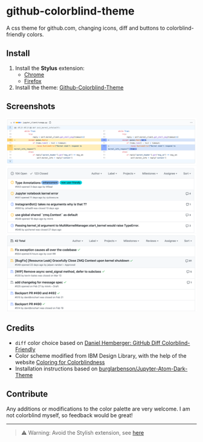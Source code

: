 # github-colorblind-theme
A css theme for github.com, changing icons, diff and buttons to colorblind-friendly colors.

## Install
1. Install the **Stylus** extension:
   - [Chrome](https://chrome.google.com/webstore/detail/stylus/clngdbkpkpeebahjckkjfobafhncgmne?hl=en) 
   - [Firefox](https://addons.mozilla.org/en-US/firefox/addon/styl-us/)
2. Install the theme: [Github-Colorblind-Theme](https://userstyles.org/styles/185247/github-colorblind-theme)

## Screenshots
![diff](screenshots/diff.png)
![issues](screenshots/issues.png)
![pullreq](screenshots/pullreq.png)

## Credits
- `diff` color choice based on [Daniel Hemberger: GitHub Diff Colorblind-Friendly](https://userstyles.org/styles/149864/github-diff-colorblind-friendly)
- Color scheme modified from IBM Design Library, with the help of the website [Coloring for Colorblindness
](https://davidmathlogic.com/colorblind/#%23648FFF-%238AABFF-%23FFEEBA-%23FFD371-%23FFB000)
- Installation instructions based on [burglarbenson/Jupyter-Atom-Dark-Theme](https://github.com/burglarbenson/Jupyter-Atom-Dark-Theme)

## Contribute
Any additions or modifications to the color palette are very welcome. I am not colorblind myself, so feedback would be great!

---
> ⚠️ Warning: Avoid the Stylish extension, see [here](https://github.com/jupyterlab/jupyterlab/issues/3844#issuecomment-372986375)
